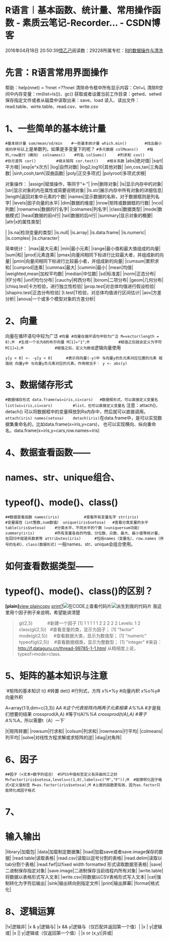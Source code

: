 
# R语言︱基本函数、统计量、常用操作函数 - 素质云笔记-Recorder... - CSDN博客

2016年04月18日 20:50:39[悟乙己](https://me.csdn.net/sinat_26917383)阅读数：29228所属专栏：[R的数据操作与清洗](https://blog.csdn.net/column/details/13587.html)




# 先言：R语言常用界面操作
帮助：help(nnet) = ?nnet =??nnet
清除命令框中所有显示内容：Ctrl+L
清除R空间中内存变量：rm(list=ls())、gc()
获取或者设置当前工作目录：getwd、setwd
保存指定文件或者从磁盘中读取出来：save、load
读入、读出文件：read.table、wirte.table、read.csv、write.csv

# 1、一些简单的基本统计量
`#基本统计量
sum/mean/sd/min    #一些基本统计量
which.min()        #找出最小值的序号`以上是单数列，如果是多变量下的呢？
`#多元数据
colMeans()    #每列,row是行（横向）
colnames()    #列名
colSums()     #列求和
cov()         #协方差阵
cor()         #相关矩阵
cor.test()    #相关系数`
|abs|绝对值|
|sqrt|平方根|
|exp|e^x次方|
|log|自然对数|
|log2,log10|其他对数|
|sin,cos,tan|三角函数|
|sinh,cosh,tanh|双曲函数|
|poly|正交多项式|
|polyroot|多项式求根|

对象操作：
|assign|赋值操作，等同于“<-”|
|rm|删除对象|
|ls|显示内存中的对象|
|str|显示对象的内在属性或简要说明对象|
|ls.str|展示内存中所有对象的详细信息|
|length|返回对象中元素的个数|
|names|显示数据的名称，对于数据框则是列名字|
|levels|因子向量的水平|
|dim|数据的维度|
|nrow|矩阵或数据框的行数|
|ncol|列数|
|rownames|数据的行名字|
|colnames|列名字|
|class|数据类型|
|mode|数据模式|
|head|数据的前n行|
|tail|数据的后n行|
|summary|显示对象的概要|
|attr|x的属性类型|

|
|is.na|检测变量的类型|
|is.null|
|is.array|
|is.data.frame|
|is.numeric|
|is.complex|
|is.character|

简单统计：
|max|最大元素|
|min|最小元素|
|range|最小值和最大值组成的向量|
|sum|和|
|prod|元素连乘|
|pmax|向量间相同下标进行比较最大者，并组成新的向量|
|pmin|向量间相同下标进行比较最小者，并组成新的向量|
|cumsum|累积求和|
|cumprod|连乘|
|cummax|最大|
|cummin|最小|
|mean|均值|
|weighted,mean|加权平均数|
|median|中位数|
|sd|标准差|
|norm|正态分布|
|f|F分布|
|unif|均匀分布|
|cauchy|柯西分布|
|binom|二项分布|
|geom|几何分布|
|chisq.test|卡方检验，进行独立性检验|
|prop.test|对总体均值进行假设检验|
|shapiro.test|正态分布检验|
|t.test|T检验，对总体均值进行区间估计|
|aov|方差分析|
|anova|一个或多个模型对象的方差分析|


# 2、向量
向量在循环语句中较为广泛
`#向量
#向量在循环语句中较为广泛
M=vector(length = 8);M  #生成一个长为8的布尔向量
M[1]="1";M             #赋值之后就会定义为字符
M[1]=1;M              #赋值之后，定义为数值`逻辑向量使用

`y[y < 0] <- -y[y < 0]      #表示将向量(-y)中 与向量y的负元素对应位置的元素 赋值给 向量y中 与向量y负元素对应的元素。作用相当于： y <- abs(y)`

# 3、数据储存形式
`#数据储存形式
data.frame(wi=iris,ci=cars)   #数据框形式，可以直接定义变量名
list(wi=iris,ci=cars)         #list，也可以直接定义变量名`
注意：attach()、detach()
可以将数据框中的变量释放到Rs内存中，然后就可以直接调用。
`attach(iris)
names(setosa)   
detach(iris)`在data.frame中，是可以实现数据集重命名的，比如data.frame(x=iris,y=cars)，
也可以实现横向、纵向重命名，data.frame(x=iris,y=cars,row.names=iris)

# 4、数据查看函数——
# names、str、unique组合、
# typeof()、mode()、class()
`##数据查看函数
names(iris)           #查看所有变量名字
str(iris)             #变量属性（int整数,num数值）
unique(iris$setosa)   #查看分类变量的水平
table(iris$setosa)    #分类水平，不同水平的个数（=unique+sum功能）
summary(iris)         #所有变量各自的均值、分位数、众数、最大、最小值等统计量，在回归中就是系数表等
attributes(iris)      #包括names（变量名）、row.names（序号的名称）、class(数据形式)`
一般names、str、unique会组合使用。


# 如何查看数据类型——
# typeof()、mode()、class()的区别？

**[plain]**[view
 plain](http://blog.csdn.net/sinat_26917383/article/details/51086078#)[copy](http://blog.csdn.net/sinat_26917383/article/details/51086078#)
[print](http://blog.csdn.net/sinat_26917383/article/details/51086078#)[?](http://blog.csdn.net/sinat_26917383/article/details/51086078#)![在CODE上查看代码片](https://code.csdn.net/assets/CODE_ico.png)![派生到我的代码片](https://code.csdn.net/assets/ico_fork.svg)
我这里用个因子例子来说明，希望能讲清楚
> gl(2,5)            \#新建一个因子
[1] 1 1 1 1 1 2 2 2 2 2
Levels: 1 2
> class(gl(2,5))   \#查看变量的类，显示为因子；
[1] "factor"
> mode(gl(2,5))     \#查看数据大类，显示为数值型；
[1] "numeric"
> typeof(gl(2,5))    \#查看数据细类，显示为整数型；
[1] "integer"
\#来自：http://f.dataguru.cn/thread-99785-1-1.html
从精细度上说，typeof>mode>class.


# 5、矩阵的基本知识与注意
`#矩阵的基本知识
t()       #转置
det()     #行列式，方阵
x%*%y     #向量内积
x%o%y#向量外积

A=array(1:9,dim=c(3,3))
A*A    #这个代表矩阵内两两子元素相乘
A%*%A #才是我们想要的结果
crossprod(A,A)    #等于t(A)%*%A
crossprod(t(A),A) #等于A%*%A，所以需要t（A）一下`

|t|矩阵转置|
|rowsum|行求和|
|colsum|列求和|
|rowmeans|行平均|
|colmeans|列平均|
|solve|对线性方程求解或求矩阵的逆|
|diag|对角阵|
# 6、因子
`##因子（≈文本+数字的组合）
#SPSS中值标签定义有异曲同工之妙
M=factor(iris$setosa,levels=c(1,0),labels=c("M","F"));M  #能够转化因子格式+定义值标签
M=as.factor(iris$setosa);M #上面的函数更有效，因为as.factor只能转化成因子格式`

# 7、
# 输入输出
|library|加载包|
|data|加载制定数据集|
|load|加载save或者save.image保存的数据|
|read.table|读取表格|
|read.csv|读取以逗号分割的表格|
|read.delim|读取以tab分割个表格|
|read.fwf|以fixed width formatted 形式读取数据至表格|
|save|二进制保存指定对象|
|save.image|二进制保存当前线程内所有对象|
|write.table|将数据以表格形式写入文本|
|write.csv|将数据以CSV表格形式写入文本|
|cat|强制转化为字符后输出|
|sink|输出转向到指定文件|
|print|输出屏幕|
|format|格式化|

# 8、逻辑运算

|!x|逻辑非|
|x & y|逻辑与|
|x && y|逻辑与（仅匹配并返回第一个值）|
|x | y|逻辑或|
|x || y|逻辑或（仅返回第一个值）|
|x or (x,y)|异或|



